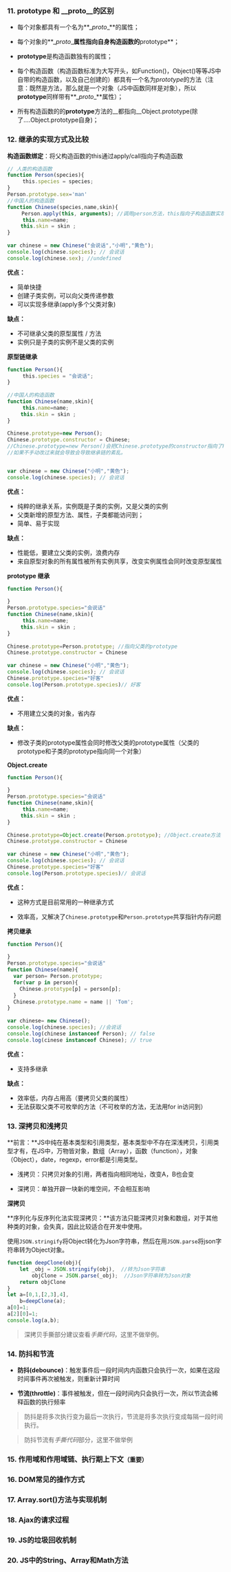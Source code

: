 ### 11. prototype 和 \__proto__的区别

- 每个对象都具有一个名为**\__proto__**的属性；
- 每个对象的**\__proto__**属性指向自身构造函数的**prototype**；
- **prototype**是构造函数独有的属性；

- 每个构造函数（构造函数标准为大写开头，如Function()，Object()等等JS中自带的构造函数，以及自己创建的）都具有一个名为*prototype*的方法（注意：既然是方法，那么就是一个对象（JS中函数同样是对象），所以**prototype**同样带有**\__proto__**属性）；

- 所有构造函数的的**prototype**方法的__都指向__Object.prototype(除了....Object.prototype自身)；

### 12. 继承的实现方式及比较

**构造函数绑定**：将父构造函数的this通过apply/call指向子构造函数

```js
// 人类的构造函数　
function Person(species){
　　　this.species = species;
}
Person.prototype.sex='man'
//中国人的构造函数
function Chinese(species,name,skin){
   　Person.apply(this, arguments); //调用person方法，this指向子构造函数实现继承
     this.name=name;
　　 this.skin = skin ;
}
 
var chinese = new Chinese("会说话","小明","黄色");
console.log(chinese.species); // 会说话
console.log(chinese.sex); //undefined
```

**优点：**

- 简单快捷
- 创建子类实例，可以向父类传递参数
- 可以实现多继承(apply多个父类对象)

**缺点：**

- 不可继承父类的原型属性 / 方法
- 实例只是子类的实例不是父类的实例

**原型链继承**

```js
function Person(){
　　　this.species = "会说话";
}
 
//中国人的构造函数
function Chinese(name,skin){
     this.name=name;
　　 this.skin = skin ;
}
 
Chinese.prototype=new Person();
Chinese.prototype.constructor = Chinese;
//Chinese.prototype=new Person()会把Chinese.prototype的constructor指向了Person
//如果不手动改过来就会导致会导致继承链的紊乱。


var chinese = new Chinese("小明","黄色");
console.log(chinese.species); // 会说话
```

**优点：**

- 纯粹的继承关系，实例既是子类的实例，又是父类的实例
- 父类新增的原型方法、属性，子类都能访问到；
- 简单、易于实现

**缺点：**

- 性能低，要建立父类的实例，浪费内存
- 来自原型对象的所有属性被所有实例共享，改变实例属性会同时改变原型属性

**prototype 继承**

```js
function Person(){
　　　
}
Person.prototype.species="会说话"
function Chinese(name,skin){
     this.name=name;
　　 this.skin = skin ;
}
 
Chinese.prototype=Person.prototype; //指向父类的prototype
Chinese.prototype.constructor = Chinese
 
var chinese = new Chinese("小明","黄色");
console.log(chinese.species); // 会说话
Chinese.prototype.species="好客" 
console.log(Person.prototype.species)// 好客
```

**优点：**

- 不用建立父类的对象，省内存

**缺点：**

- 修改子类的prototype属性会同时修改父类的prototype属性（父类的prototype和子类的prototype指向同一个对象）

**Object.create**

```js
function Person(){
　　　
}
Person.prototype.species="会说话"
function Chinese(name,skin){
     this.name=name;
　　 this.skin = skin ;
}
 
Chinese.prototype=Object.create(Person.prototype); //Object.create方法
Chinese.prototype.constructor = Chinese
 
var chinese = new Chinese("小明","黄色");
console.log(chinese.species); // 会说话
Chinese.prototype.species="好客" 
console.log(Person.prototype.species)// 会说话
```

**优点：**

- 这种方式是目前常用的一种继承方式

- 效率高，又解决了`Chinese.prototype`和`Person.prototype`共享指针内存问题

**拷贝继承**

```js
function Person(){
　　　
}
Person.prototype.species="会说话"
function Chinese(name){
  var person= Person.prototype;
  for(var p in person){
    Chinese.prototype[p] = person[p];
  }
  Chinese.prototype.name = name || 'Tom';
}
 
var chinese= new Chinese();
console.log(chinese.species); //会说话
console.log(chinese instanceof Person); // false
console.log(cinese instanceof Chinese); // true
```

**优点：**

- 支持多继承

**缺点：**

- 效率低，内存占用高（要拷贝父类的属性）
- 无法获取父类不可枚举的方法（不可枚举的方法，无法用for in访问到）

### 13. 深拷贝和浅拷贝

**前言：**JS中纯在基本类型和引用类型，基本类型中不存在深浅拷贝，引用类型才有，在JS中，万物皆对象，数组（Array），函数（function），对象（Object），date，regexp，error都是引用类型。

- 浅拷贝：只拷贝对象的引用，两者指向相同地址，改变A，B也会变

- 深拷贝：单独开辟一块新的堆空间，不会相互影响

**深拷贝**

**序列化与反序列化法实现深拷贝：**该方法只能深拷贝对象和数组，对于其他种类的对象，会失真，因此比较适合在开发中使用。

使用`JSON.stringify`将Object转化为Json字符串，然后在用`JSON.parse`将json字符串转为Object对象。

```js
function deepClone(obj){
    let _obj = JSON.stringify(obj),  //转为Json字符串
        objClone = JSON.parse(_obj);  //Json字符串转为Json对象
    return objClone   
}    
let a=[0,1,[2,3],4],
    b=deepClone(a);
a[0]=1;
a[2][0]=1;
console.log(a,b);
```

> 深拷贝手撕部分建议查看*手撕代码*，这里不做举例。

### 14. 防抖和节流

- **防抖(debounce)**：触发事件后一段时间内内函数只会执行一次，如果在这段时间事件再次被触发，则重新计算时间

- **节流(throttle)**：事件被触发，但在一段时间内只会执行一次，所以节流会稀释函数的执行频率

>防抖是将多次执行变为最后一次执行，节流是将多次执行变成每隔一段时间执行。

> 防抖节流有*手撕代码*部分，这里不做举例

### 15. 作用域和作用域链、执行期上下文`（重要）`



### 16. DOM常见的操作方式

### 17. Array.sort()方法与实现机制

### 18. Ajax的请求过程

### 19. JS的垃圾回收机制

### 20.  JS中的String、Array和Math方法